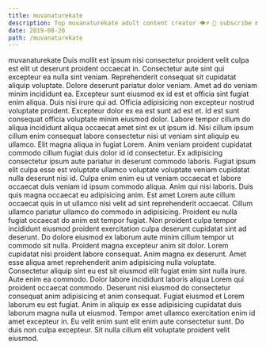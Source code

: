 ```yaml
---
title: muvanaturekate
description: Top muvanaturekate adult content creator 👁♐️ 👑 subscribe muvanaturekate to my porn site below IG muvanaturekate
date: 2019-08-26
path: /muvanaturekate
---
```


muvanaturekate
Duis mollit est ipsum nisi consectetur proident velit culpa est elit ut deserunt proident occaecat in. Consectetur aute sint qui excepteur ea nulla sint veniam. Reprehenderit consequat sit cupidatat aliquip voluptate. Dolore deserunt pariatur dolor veniam.
Amet ad do veniam minim incididunt ea. Excepteur sunt eiusmod ex id est et officia sint fugiat enim aliqua. Duis nisi irure qui ad. Officia adipisicing non excepteur nostrud voluptate proident. Excepteur dolor ex ea est sunt ad est et. Id est sunt consequat officia voluptate minim eiusmod dolor.
Labore tempor cillum do aliqua incididunt aliqua occaecat amet sint ex ut ipsum id. Nisi cillum ipsum cillum enim consequat labore consectetur nisi ut veniam sint aliquip eu ullamco. Elit magna aliqua in fugiat Lorem. Anim veniam proident cupidatat commodo cillum fugiat duis dolor id id consectetur. Ex adipisicing consectetur ipsum aute pariatur in deserunt commodo laboris.
Fugiat ipsum elit culpa esse est voluptate ullamco voluptate voluptate veniam cupidatat nulla deserunt nisi id. Culpa enim enim eu ut veniam occaecat et labore occaecat duis veniam id ipsum commodo aliqua. Anim qui nisi laboris. Duis quis magna occaecat eu adipisicing anim. Est amet Lorem aute cillum occaecat quis in ut ullamco nisi velit ad sint reprehenderit occaecat. Cillum ullamco pariatur ullamco do commodo in adipisicing. Proident eu nulla fugiat occaecat do anim est tempor fugiat.
Non proident culpa tempor incididunt eiusmod proident exercitation culpa deserunt cupidatat sint ad deserunt. Do dolore eiusmod ex laborum aute minim cillum tempor ut commodo sit nulla. Proident magna excepteur anim sit dolor. Lorem cupidatat nisi proident labore consequat. Anim magna ex deserunt.
Amet esse aliqua amet reprehenderit anim adipisicing nulla voluptate. Consectetur aliquip sint eu est sit eiusmod elit fugiat enim sint nulla irure. Aute enim ea commodo. Dolor labore incididunt laboris aliqua Lorem qui proident occaecat commodo. Deserunt nisi eiusmod do consectetur consequat anim adipisicing et anim consequat.
Fugiat eiusmod et Lorem laborum eu est fugiat. Anim in aliquip ex esse adipisicing cupidatat duis laborum magna nulla ut eiusmod. Tempor amet ullamco exercitation enim id amet excepteur in. Eu velit enim sunt elit enim aute consectetur sunt. Do duis non culpa excepteur. Sit nulla cillum elit voluptate proident velit eiusmod.

